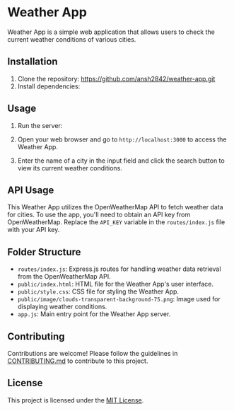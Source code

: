 # Weather App

Weather App is a simple web application that allows users to check the current weather conditions of various cities.

## Installation

1. Clone the repository:
https://github.com/ansh2842/weather-app.git
2. Install dependencies:

## Usage

1. Run the server:

2. Open your web browser and go to `http://localhost:3000` to access the Weather App.

3. Enter the name of a city in the input field and click the search button to view its current weather conditions.

## API Usage

This Weather App utilizes the OpenWeatherMap API to fetch weather data for cities. To use the app, you'll need to obtain an API key from OpenWeatherMap. Replace the `API_KEY` variable in the `routes/index.js` file with your API key.

## Folder Structure

- `routes/index.js`: Express.js routes for handling weather data retrieval from the OpenWeatherMap API.
- `public/index.html`: HTML file for the Weather App's user interface.
- `public/style.css`: CSS file for styling the Weather App.
- `public/image/clouds-transparent-background-75.png`: Image used for displaying weather conditions.
- `app.js`: Main entry point for the Weather App server.

## Contributing

Contributions are welcome! Please follow the guidelines in [CONTRIBUTING.md](CONTRIBUTING.md) to contribute to this project.

## License

This project is licensed under the [MIT License](LICENSE).
